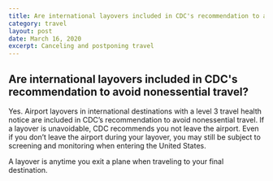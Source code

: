 ```yaml
---
title: Are international layovers included in CDC's recommendation to avoid nonessential travel?
category: travel
layout: post
date: March 16, 2020
excerpt: Canceling and postponing travel
---
```


## Are international layovers included in CDC's recommendation to avoid nonessential travel? ##

Yes. Airport layovers in international destinations with a level 3 travel health notice are included in CDC’s recommendation to avoid nonessential travel. If a layover is unavoidable, CDC recommends you not leave the airport. Even if you don’t leave the airport during your layover, you may still be subject to screening and monitoring when entering the United States.

A layover is anytime you exit a plane when traveling to your final destination.
